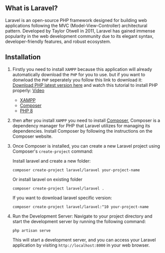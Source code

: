 ## What is Laravel?

Laravel is an open-source PHP framework designed for building web applications following the MVC (Model-View-Controller) architectural pattern. Developed by Taylor Otwell in 2011, Laravel has gained immense popularity in the web development community due to its elegant syntax, developer-friendly features, and robust ecosystem.

## Installation

1. Firstly you need to install `XAMPP` because this application will already automatically download the `PHP` for you to use. but if you want to donwload the `PHP` seperately you follow this link to download it: [Download PHP latest version here](https://www.php.net/downloads.php) and watch this tutorial to install PHP properly: [Video](https://www.youtube.com/watch?v=MPRLUd8Pmyo)

   - [XAMPP](https://www.apachefriends.org/download.html)
   - [Composer](https://getcomposer.org/download/)
   - [PHP 8](https://www.php.net/downloads.php)

2. then after you install `XAMPP` you need to install [Composer](https://getcomposer.org/download/), Composer is a dependency manager for PHP that Laravel utilizes for managing its dependencies. Install Composer by following the instructions on the Composer website.

3. Once Composer is installed, you can create a new Laravel project using Composer's `create-project` command:

   Install laravel and create a new folder:

   ```
   composer create-project laravel/laravel your-project-name
   ```

   Or install laravel on existing folder

   ```
   composer create-project laravel/laravel .
   ```

   If you want to download laravel specific version:

   ```
   composer create-project laravel/laravel:^10 your-project-name
   ```

4. Run the Development Server: Navigate to your project directory and start the development server by running the following command:
   ```
   php artisan serve
   ```
   This will start a development server, and you can access your Laravel application by visiting `http://localhost:8000` in your web browser.
